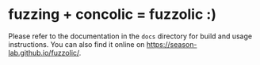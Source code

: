 # fuzzing + concolic = fuzzolic :)

Please refer to the documentation in the `docs` directory for build and usage instructions. You can also find it online on https://season-lab.github.io/fuzzolic/.

